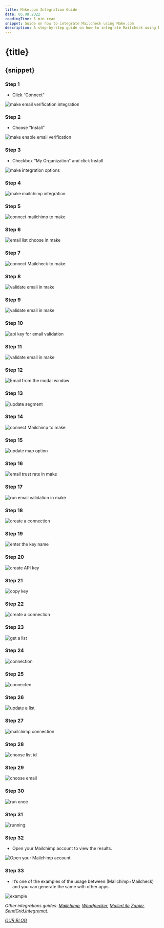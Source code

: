 ```yaml
---
title: Make.com Integration Guide
date: 06.08.2022
readingTime: 5 min read
snippet: Guide on how to integrate Mailcheck using Make.com
description: A step-by-step guide on how to integrate Mailcheck using Make.com
---
```


# **{title}**

## {snippet}

### Step 1

- Click “Connect”

![make email verification integration](./make-1.png?format=webp;jpg;png;avif&srcset&width=880)

### Step 2

- Choose “Install”

![make enable email verification](./make-02.png?format=webp;jpg;png;avif&srcset&width=880)

### Step 3

- Checkbox “My Organization” and click Install

![make integration options](./make-03.png?format=webp;jpg;png;avif&srcset&width=880)

### Step 4

![make mailchimp integration](./make-04.png?format=webp;jpg;png;avif&srcset&width=880)

### Step 5

![connect mailchimp to make](./make-05.png?format=webp;jpg;png;avif&srcset&width=880)

### Step 6

![email list choose in make](./make-06.png?format=webp;jpg;png;avif&srcset&width=880)

### Step 7

![connect Mailcheck to make](./make-07.png?format=webp;jpg;png;avif&srcset&width=880)

### Step 8

![validate email in make](./make-08.png?format=webp;jpg;png;avif&srcset&width=880)

### Step 9

![validate email in make](./make-09.png?format=webp;jpg;png;avif&srcset&width=880)

### Step 10

![api key for email validation](./make-10.png?format=webp;jpg;png;avif&srcset&width=880)

### Step 11

![validate email in make](./make-11.png?format=webp;jpg;png;avif&srcset&width=880)

### Step 12

![Email from the modal window](./make-12.png?format=webp;jpg;png;avif&srcset&width=880)

### Step 13

![update segment](./make-13.png?format=webp;jpg;png;avif&srcset&width=880)

### Step 14

![connect Mailchimp to make](./make-14.png?format=webp;jpg;png;avif&srcset&width=880)

### Step 15

![update map option](./make-15.png?format=webp;jpg;png;avif&srcset&width=880)

### Step 16

![email trust rate in make](./make-16.png?format=webp;jpg;png;avif&srcset&width=880)

### Step 17

![run email validation in make](./make-17.png?format=webp;jpg;png;avif&srcset&width=880)

### Step 18

![create a connection](./make-18.png?format=webp;jpg;png;avif&srcset&width=880)

### Step 19

![enter the key name](./make-19.png?format=webp;jpg;png;avif&srcset&width=880)

### Step 20

![create API key](./make-20.png?format=webp;jpg;png;avif&srcset&width=880)

### Step 21

![copy key](./make-21.png?format=webp;jpg;png;avif&srcset&width=880)

### Step 22

![create a connection](./make-22.png?format=webp;jpg;png;avif&srcset&width=880)

### Step 23

![get a list](./make-23.png?format=webp;jpg;png;avif&srcset&width=880)

### Step 24

![connection](./make-24.png?format=webp;jpg;png;avif&srcset&width=880)

### Step 25

![connected](./make-25.png?format=webp;jpg;png;avif&srcset&width=880)

### Step 26

![update a list](./make-26.png?format=webp;jpg;png;avif&srcset&width=880)

### Step 27

![mailchimp connection](./make-27.png?format=webp;jpg;png;avif&srcset&width=880)

### Step 28

![choose list id](./make-28.png?format=webp;jpg;png;avif&srcset&width=880)

### Step 29

![choose email](./make-29.png?format=webp;jpg;png;avif&srcset&width=880)

### Step 30

![run once](./make-30.png?format=webp;jpg;png;avif&srcset&width=880)

### Step 31

![running](./make-31.png?format=webp;jpg;png;avif&srcset&width=880)

### Step 32

- Open your Mailchimp account to view the results.

![Open your Mailchimp account](./make-32.png?format=webp;jpg;png;avif&srcset&width=880)

### Step 33

- It’s one of the examples of the usage between (Mailchimp+Mailcheck) and you can generate the same with other apps.

![example](./make-33.png?format=webp;jpg;png;avif&srcset&width=880)

_Оther integrations guides: [Mailchimp](/mailchimp-integration), [Woodpecker](/woodpecker-integration), [MailerLite](/mailerlite-integration),[Zapier](/zapier-integration), [SendGrid](/sendgrid-integration),[Integromat](/integromat-integration)._

[_OUR BLOG_](/blog)
